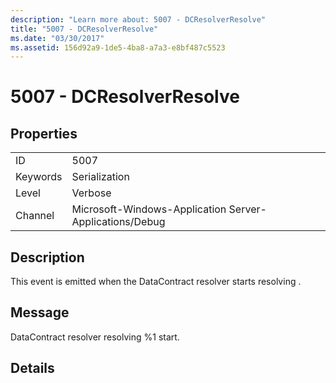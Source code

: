 ```yaml
---
description: "Learn more about: 5007 - DCResolverResolve"
title: "5007 - DCResolverResolve"
ms.date: "03/30/2017"
ms.assetid: 156d92a9-1de5-4ba8-a7a3-e8bf487c5523
---
```

# 5007 - DCResolverResolve

## Properties  
  
|||  
|-|-|  
|ID|5007|  
|Keywords|Serialization|  
|Level|Verbose|  
|Channel|Microsoft-Windows-Application Server-Applications/Debug|  
  
## Description  

 This event is emitted when the DataContract resolver starts resolving .  
  
## Message  

 DataContract resolver resolving %1 start.  
  
## Details

